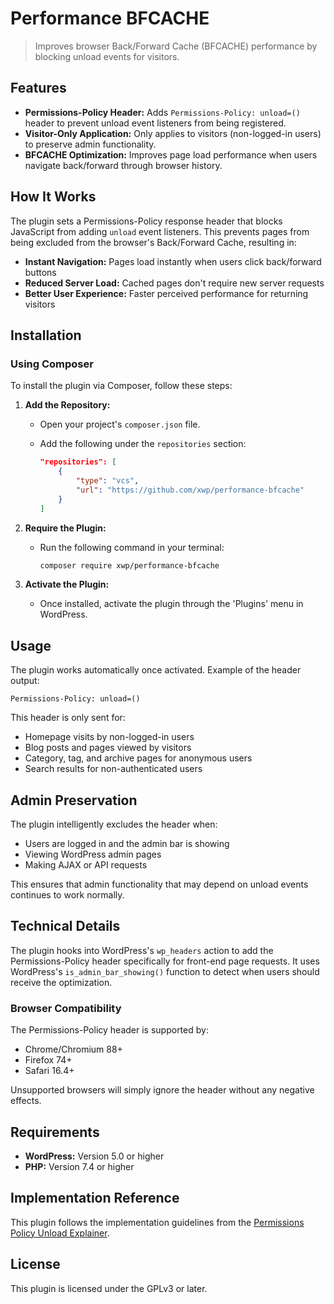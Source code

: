 # Performance BFCACHE

> Improves browser Back/Forward Cache (BFCACHE) performance by blocking unload events for visitors.

## Features

- **Permissions-Policy Header:** Adds `Permissions-Policy: unload=()` header to prevent unload event listeners from being registered.
- **Visitor-Only Application:** Only applies to visitors (non-logged-in users) to preserve admin functionality.
- **BFCACHE Optimization:** Improves page load performance when users navigate back/forward through browser history.

## How It Works

The plugin sets a Permissions-Policy response header that blocks JavaScript from adding `unload` event listeners. This prevents pages from being excluded from the browser's Back/Forward Cache, resulting in:

- **Instant Navigation:** Pages load instantly when users click back/forward buttons
- **Reduced Server Load:** Cached pages don't require new server requests
- **Better User Experience:** Faster perceived performance for returning visitors

## Installation

### Using Composer

To install the plugin via Composer, follow these steps:

1. **Add the Repository:**
   - Open your project's `composer.json` file.
   - Add the following under the `repositories` section:

     ```json
     "repositories": [
         {
             "type": "vcs",
             "url": "https://github.com/xwp/performance-bfcache"
         }
     ]
     ```

2. **Require the Plugin:**
   - Run the following command in your terminal:

     ```bash
     composer require xwp/performance-bfcache
     ```

3. **Activate the Plugin:**
   - Once installed, activate the plugin through the 'Plugins' menu in WordPress.

## Usage

The plugin works automatically once activated. Example of the header output:

```http
Permissions-Policy: unload=()
```

This header is only sent for:
- Homepage visits by non-logged-in users
- Blog posts and pages viewed by visitors
- Category, tag, and archive pages for anonymous users
- Search results for non-authenticated users

## Admin Preservation

The plugin intelligently excludes the header when:
- Users are logged in and the admin bar is showing
- Viewing WordPress admin pages
- Making AJAX or API requests

This ensures that admin functionality that may depend on unload events continues to work normally.

## Technical Details

The plugin hooks into WordPress's `wp_headers` action to add the Permissions-Policy header specifically for front-end page requests. It uses WordPress's `is_admin_bar_showing()` function to detect when users should receive the optimization.

### Browser Compatibility

The Permissions-Policy header is supported by:
- Chrome/Chromium 88+
- Firefox 74+
- Safari 16.4+

Unsupported browsers will simply ignore the header without any negative effects.

## Requirements

- **WordPress:** Version 5.0 or higher
- **PHP:** Version 7.4 or higher

## Implementation Reference

This plugin follows the implementation guidelines from the [Permissions Policy Unload Explainer](https://github.com/fergald/docs/blob/master/explainers/permissions-policy-unload.md#example-1---disable-unload-events-entirely).

## License

This plugin is licensed under the GPLv3 or later.
